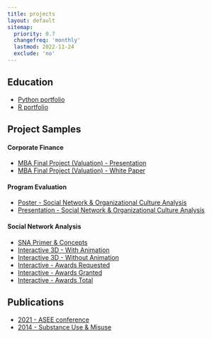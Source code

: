 ```yaml
---
title: projects
layout: default
sitemap:
  priority: 0.7
  changefreq: 'monthly'
  lastmod: 2022-11-24
  exclude: 'no'
---
```

## Education

- <a href="https://pine.do/Python">Python portfolio</a>
- <a href="https://pine.do/R">R portfolio</a>

## Project Samples

#### Corporate Finance
- <a href="https://pine.do/portfolio/CorpFin%20-%20LUV%20valuation%20-%20presentation.pdf" target="_blank" rel="noopener noreferrer">MBA Final Project (Valuation) - Presentation</a>
- <a href="https://pine.do/portfolio/CorpFin%20-%20LUV%20valuation%20-%20white%20paper.pdf" target="_blank" rel="noopener noreferrer">MBA Final Project (Valuation) - White Paper</a>

#### Program Evaluation
- <a href="https://pine.do/portfolio/ASEE2021_Poster_Kacz_Pinedo.pdf" target="_blank" rel="noopener noreferrer">Poster - Social Network & Organizational Culture Analysis</a>
- <a href="https://pine.do/portfolio/ASEE2021_Presentation_Kacz_Pinedo.pdf" target="_blank" rel="noopener noreferrer">Presentation - Social Network & Organizational Culture Analysis</a>

#### Social Network Analysis
- <a href="https://pine.do/portfolio/Generic_description_SNA.pdf" target="_blank" rel="noopener noreferrer">SNA Primer & Concepts</a>
- <a href="https://pine.do/portfolio/graphjs_animation_without_labels.html" target="_blank" rel="noopener noreferrer">Interactive 3D - With Animation</a>
- <a href="https://pine.do/portfolio/graphjs_without_labels.html" target="_blank" rel="noopener noreferrer">Interactive 3D - Without Animation</a>
- <a href="https://pine.do/portfolio/interactive_graph_1_no_labels.html" target="_blank" rel="noopener noreferrer">Interactive - Awards Requested</a>
- <a href="https://pine.do/portfolio/interactive_graph_2_no_labels.html" target="_blank" rel="noopener noreferrer">Interactive - Awards Granted</a>
- <a href="https://pine.do/portfolio/interactive_graph_3_no_labels.html" target="_blank" rel="noopener noreferrer">Interactive - Awards Total</a>

## Publications
- <a href="https://peer.asee.org/getting-things-done-in-data-intensive-inter-campus-research-initiatives-a-social-network-analysis-approach-to-understanding-and-building-effective-relationships-between-researchers-and-other-university-employees" target="_blank" rel="noopener noreferrer">2021 - ASEE conference</a>
- <a href="https://doi.org/10.3109/10826084.2013.852580" target="_blank" rel="noopener noreferrer">2014 - Substance Use & Misuse</a>

<!-- <a href="" target="_blank" rel="noopener noreferrer"></a> -->
